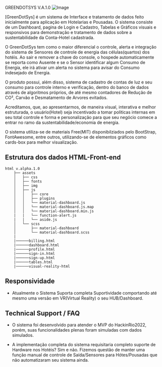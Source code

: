 GREENDOTSYS V.A.1.0
![Image](https://drive.google.com/file/d/1I_L6QnXAt4OrwGyDyMmwgo7VITWDB78e/preview)

[GreenDotSys] é um sistema de Interface e tratamento de dados feito inicialmente para aplicação em Hotelarias e Pousadas.
O sistema consiste de um Dashboard, pagina de Login e Cadastro, Tabelas e Gráficos visuais e responsivos para demonstração e tratamento de dados sobre a sustentabilidade da Conta-Hotel cadastrada.

O GreenDotSys tem como o maior diferencial o controle, alerta e integração do sistema de Sensores de controle de energia das células(quartos) dos hotéis. Ao sair e remover a chave do console, o hospede automaticamente se reporta como Ausente e se o Sensor identificar algum Consumo de Energia, ele irá ativar um alerta no sistema para avisar do Consumo indesejado de Energia.

O produto possui, além disso, sistema de cadastro de contas de luz e seu consumo para controle interno e verificação, dentro do banco de dados através de algoritmos próprios, de até mesmo contadores de Redução de CO², Carvão e Desmatamento de Arvores evitados.

Acreditamos, que, ao apresentarmos, de maneira visual, interativa e melhor estruturada, o usuário(Hotel) seja incentivado a tomar políticas internas em seu total controle e forma e personalização para que seu negócio comece a entrar no ramo da sustentabilidade/economia de energia.

O sistema utiliza-se de materiais Free(MIT) disponibilziados pelo BootStrap, FontAwesome, entre outros, utilizando-se de elementos gráficos como cards-box para melhor visualização.



## Estrutura dos dados HTML-Front-end

```
html v.alpha.1.0
    ├── assets
    │   ├── css
    │   ├── fonts
    │   ├── img
    │   ├── js
    │   │   ├── core
    │   │   ├── plugins
    │   │   └── material-dashboard.js
    │   │   └── material-dashboard.js.map
    │   │   └── material-dashboard.min.js
    |   |   └── function-alert.js
    |   |   └── aside.js
    │   └── scss
    │       ├── material-dashboard
    │       └── material-dashboard.scss
    |
    |──────billing.html
    |──────dashboard.html
    |──────profile.html
    |──────sign-in.html
    |──────sign-up.html
    |──────tables.html
    |──────visual-reality-html
```


## Responsividade

- Atualmente o Sistema Suporta completa Suportividade comportando até mesmo uma versão em VR(Virtual Reality) o seu HUB/Dashboard.

## Technical Support / FAQ

- O sistema foi desenvolvido para atender o MVP do HackinRio2022, porém, suas funcionalidades plenas foram simuladas com dados simulados.

- A implementação completa do sistema requisitaria completo suporte de Hardware nos Hotéis? Sim e não. Fizemos questão de manter uma função manual de controle de Saída/Sensores para Hótes/Pousadas que não automatizaram seu sistema ainda.

